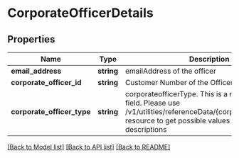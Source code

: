 # CorporateOfficerDetails

## Properties
Name | Type | Description | Notes
------------ | ------------- | ------------- | -------------
**email_address** | **string** | emailAddress of the officer | 
**corporate_officer_id** | **string** | Customer Number of the Officer | 
**corporate_officer_type** | **string** | corporateofficerType. This is a reference data field. Please use /v1/utilities/referenceData/{corporateOfficerType} resource to get possible values of this field with descriptions | 

[[Back to Model list]](../../README.md#documentation-for-models) [[Back to API list]](../../README.md#documentation-for-api-endpoints) [[Back to README]](../../README.md)

